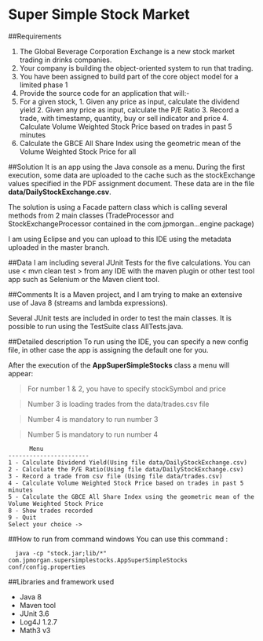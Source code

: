 # Super Simple Stock Market

##Requirements
1. The Global Beverage Corporation Exchange is a new stock market trading in drinks companies.
  1. Your company is building the object-oriented system to run that trading.
  2. You have been assigned to build part of the core object model for a limited phase 1
2. Provide the source code for an application that will:-
  1. For a given stock,
    1. Given any price as input, calculate the dividend yield
    2. Given any price as input, calculate the P/E Ratio
    3. Record a trade, with timestamp, quantity, buy or sell indicator and price
    4. Calculate Volume Weighted Stock Price based on trades in past 5 minutes
  2. Calculate the GBCE All Share Index using the geometric mean of the Volume Weighted Stock Price for all

##Solution
It is an app using the Java console as a menu. During the first execution, some data are uploaded to the cache such as the  stockExchange values specified in the PDF assignment document. These data are in the file **data/DailyStockExchange.csv**. 

The solution is using a Facade pattern class which is calling several methods from 2 main classes (TradeProcessor and StockExchangeProcessor contained in the com.jpmorgan...engine package)

I am using Eclipse and you can upload to this IDE using the metadata uploaded in the master branch.

##Data
I am including several JUnit Tests for the five calculations. You can use < mvn clean test > from any IDE with the maven plugin or other test tool app such as Selenium or the Maven client tool.

##Comments
It is a Maven project, and I am trying to make an extensive use of Java 8 (streams and lambda expressions).

Several JUnit tests are included in order to test the main classes. It is possible to run using the TestSuite class AllTests.java.

##Detailed description
To run using the IDE, you can specify a new config file, in other case the app is assigning the default one for you.

After the execution of the **AppSuperSimpleStocks** class a menu will appear:

> For number 1 & 2, you have to specify stockSymbol and price

> Number 3 is loading trades from the data/trades.csv file

> Number 4 is mandatory to run number 3

> Number 5 is mandatory to run number 4

```
      Menu
-----------------------
1 - Calculate Dividend Yield(Using file data/DailyStockExchange.csv)
2 - Calculate the P/E Ratio(Using file data/DailyStockExchange.csv)
3 - Record a trade from csv file (Using file data/trades.csv)
4 - Calculate Volume Weighted Stock Price based on trades in past 5 minutes
5 - Calculate the GBCE All Share Index using the geometric mean of the Volume Weighted Stock Price
8 - Show trades recorded
9 - Quit
Select your choice -> 
```

##How to run from command windows
  You can use this command :
```  
  java -cp "stock.jar;lib/*" com.jpmorgan.supersimplestocks.AppSuperSimpleStocks conf/config.properties
```

##Libraries and framework used
- Java 8
- Maven tool
- JUnit  3.6
- Log4J 1.2.7
- Math3 v3
